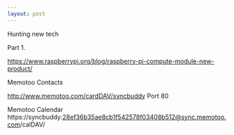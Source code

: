 ```yaml
---
layout: post
---
```


Hunting new tech

Part 1.

https://www.raspberrypi.org/blog/raspberry-pi-compute-module-new-product/

Memotoo Contacts

http://www.memotoo.com/cardDAV/syncbuddy
Port 80


Memotoo Calendar
https://syncbuddy:28ef36b35ae8cb1f542578f03408b512@sync.memotoo.com/calDAV/
